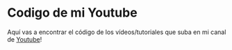 # Codigo de mi Youtube

Aquí vas a encontrar el código de los vídeos/tutoriales que suba en mi canal de [Youtube](https://youtube.com/aaronga97)!
